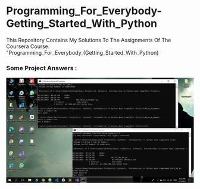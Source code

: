 # Programming_For_Everybody-Getting_Started_With_Python
This Repository Contains My Solutions To The Assignments Of The Coursera Course. "Programming_For_Everybody_(Getting_Started_With_Python)

### Some Project Answers :

![Web_Page_Image](Project.PNG)

